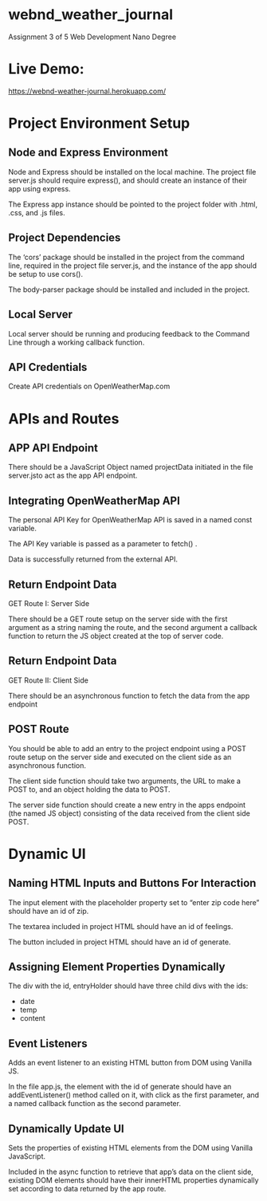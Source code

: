 # webnd_weather_journal
Assignment 3 of 5 Web Development Nano Degree

# Live Demo:
https://webnd-weather-journal.herokuapp.com/

# Project Environment Setup

## Node and Express Environment

Node and Express should be installed on the local machine. The project file server.js should require express(), and should create an instance of their app using express.

The Express app instance should be pointed to the project folder with .html, .css, and .js files.

## Project Dependencies

The ‘cors’ package should be installed in the project from the command line, required in the project file server.js, and the instance of the app should be setup to use cors().

The body-parser package should be installed and included in the project.

## Local Server

Local server should be running and producing feedback to the Command Line through a working callback function.

## API Credentials

Create API credentials on OpenWeatherMap.com

# APIs and Routes

## APP API Endpoint

There should be a JavaScript Object named projectData initiated in the file server.jsto act as the app API endpoint.

## Integrating OpenWeatherMap API

The personal API Key for OpenWeatherMap API is saved in a named const variable.

The API Key variable is passed as a parameter to fetch() .

Data is successfully returned from the external API.

## Return Endpoint Data

GET Route I: Server Side

There should be a GET route setup on the server side with the first argument as a string naming the route, and the second argument a callback function to return the JS object created at the top of server code.

## Return Endpoint Data

GET Route II: Client Side

There should be an asynchronous function to fetch the data from the app endpoint

## POST Route

You should be able to add an entry to the project endpoint using a POST route setup on the server side and executed on the client side as an asynchronous function.

The client side function should take two arguments, the URL to make a POST to, and an object holding the data to POST.

The server side function should create a new entry in the apps endpoint (the named JS object) consisting of the data received from the client side POST.

# Dynamic UI

## Naming HTML Inputs and Buttons For Interaction

The input element with the placeholder property set to “enter zip code here” should have an id of zip.

The textarea included in project HTML should have an id of feelings.

The button included in project HTML should have an id of generate.

## Assigning Element Properties Dynamically

The div with the id, entryHolder should have three child divs with the ids:

 - date
 - temp
 - content

## Event Listeners

Adds an event listener to an existing HTML button from DOM using Vanilla JS.

In the file app.js, the element with the id of generate should have an addEventListener() method called on it, with click as the first parameter, and a named callback function as the second parameter.

## Dynamically Update UI

Sets the properties of existing HTML elements from the DOM using Vanilla JavaScript.

Included in the async function to retrieve that app’s data on the client side, existing DOM elements should have their innerHTML properties dynamically set according to data returned by the app route.
